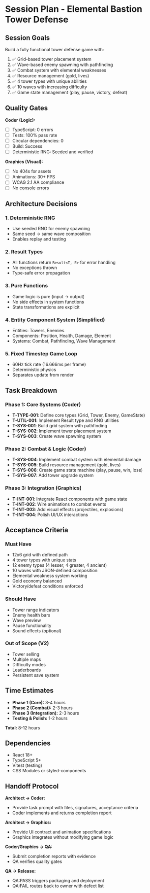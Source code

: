# Session Plan - Elemental Bastion Tower Defense

## Session Goals

Build a fully functional tower defense game with:
1. ✅ Grid-based tower placement system
2. ✅ Wave-based enemy spawning with pathfinding
3. ✅ Combat system with elemental weaknesses
4. ✅ Resource management (gold, lives)
5. ✅ 4 tower types with unique abilities
6. ✅ 10 waves with increasing difficulty
7. ✅ Game state management (play, pause, victory, defeat)

## Quality Gates

**Coder (Logic):**
- [ ] TypeScript: 0 errors
- [ ] Tests: 100% pass rate
- [ ] Circular dependencies: 0
- [ ] Build: Success
- [ ] Deterministic RNG: Seeded and verified

**Graphics (Visual):**
- [ ] No 404s for assets
- [ ] Animations: 30+ FPS
- [ ] WCAG 2.1 AA compliance
- [ ] No console errors

## Architecture Decisions

### 1. Deterministic RNG
- Use seeded RNG for enemy spawning
- Same seed → same wave composition
- Enables replay and testing

### 2. Result Types
- All functions return `Result<T, E>` for error handling
- No exceptions thrown
- Type-safe error propagation

### 3. Pure Functions
- Game logic is pure (input → output)
- No side effects in system functions
- State transformations are explicit

### 4. Entity Component System (Simplified)
- Entities: Towers, Enemies
- Components: Position, Health, Damage, Element
- Systems: Combat, Pathfinding, Wave Management

### 5. Fixed Timestep Game Loop
- 60Hz tick rate (16.666ms per frame)
- Deterministic physics
- Separates update from render

## Task Breakdown

### Phase 1: Core Systems (Coder)
- **T-TYPE-001**: Define core types (Grid, Tower, Enemy, GameState)
- **T-UTIL-001**: Implement Result type and RNG utilities
- **T-SYS-001**: Build grid system with pathfinding
- **T-SYS-002**: Implement tower placement system
- **T-SYS-003**: Create wave spawning system

### Phase 2: Combat & Logic (Coder)
- **T-SYS-004**: Implement combat system with elemental damage
- **T-SYS-005**: Build resource management (gold, lives)
- **T-SYS-006**: Create game state machine (play, pause, win, lose)
- **T-SYS-007**: Add tower upgrade system

### Phase 3: Integration (Graphics)
- **T-INT-001**: Integrate React components with game state
- **T-INT-002**: Wire animations to combat events
- **T-INT-003**: Add visual effects (projectiles, explosions)
- **T-INT-004**: Polish UI/UX interactions

## Acceptance Criteria

### Must Have
- 12x6 grid with defined path
- 4 tower types with unique stats
- 12 enemy types (4 lesser, 4 greater, 4 ancient)
- 10 waves with JSON-defined composition
- Elemental weakness system working
- Gold economy balanced
- Victory/defeat conditions enforced

### Should Have
- Tower range indicators
- Enemy health bars
- Wave preview
- Pause functionality
- Sound effects (optional)

### Out of Scope (V2)
- Tower selling
- Multiple maps
- Difficulty modes
- Leaderboards
- Persistent save system

## Time Estimates

- **Phase 1 (Core):** 3-4 hours
- **Phase 2 (Combat):** 2-3 hours
- **Phase 3 (Integration):** 2-3 hours
- **Testing & Polish:** 1-2 hours

**Total:** 8-12 hours

## Dependencies

- React 18+
- TypeScript 5+
- Vitest (testing)
- CSS Modules or styled-components

## Handoff Protocol

**Architect → Coder:**
- Provide task prompt with files, signatures, acceptance criteria
- Coder implements and returns completion report

**Architect → Graphics:**
- Provide UI contract and animation specifications
- Graphics integrates without modifying game logic

**Coder/Graphics → QA:**
- Submit completion reports with evidence
- QA verifies quality gates

**QA → Release:**
- QA:PASS triggers packaging and deployment
- QA:FAIL routes back to owner with defect list
